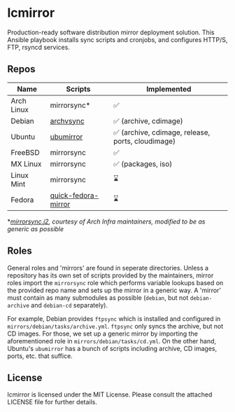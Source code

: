 # lcmirror

Production-ready software distribution mirror deployment solution. This Ansible playbook installs sync scripts and cronjobs, and configures HTTP/S, FTP, rsyncd services.

## Repos

| Name | Scripts | Implemented |
| ------ | ------- | ----------- |
| Arch Linux | mirrorsync* | ✅ |
| Debian | [archvsync](https://salsa.debian.org/mirror-team/archvsync) | ✅ (archive, cdimage) |
| Ubuntu | [ubumirror](https://github.com/rolowilde/ubumirror) | ✅ (archive, cdimage, release, ports, cloudimage) |
| FreeBSD | mirrorsync | ✅ |
| MX Linux | mirrorsync | ✅ (packages, iso) |
| Linux Mint | mirrorsync | ⌛ |
| Fedora | [quick-fedora-mirror](https://pagure.io/quick-fedora-mirror) | ⌛ |

**[mirrorsync.j2](https://gitlab.archlinux.org/archlinux/infrastructure/-/blob/1d5dbcd5819c4e9a340c1427fba0e0552c790fd2/roles/mirrorsync/templates/mirrorsync.j2), courtesy of Arch Infra maintainers, modified to be as generic as possible*

## Roles

General roles and 'mirrors' are found in seperate directories. Unless a repository has its own set of scripts provided by the maintainers, mirror roles import the `mirrorsync` role which performs variable lookups based on the provided repo name and sets up the mirror in a generic way. A 'mirror' must contain as many submodules as possible (`debian`, but not `debian-archive` and `debian-cd` separately).

For example, Debian provides `ftpsync` which is installed and configured in `mirrors/debian/tasks/archive.yml`. `ftpsync` only syncs the archive, but not CD images. For those, we set up a generic mirror by importing the aforementioned role in `mirrors/debian/tasks/cd.yml`. On the other hand, Ubuntu's `ubumirror` has a bunch of scripts including archive, CD images, ports, etc. that suffice.

## License

lcmirror is licensed under the MIT License. Please consult the attached LICENSE file for further details.
